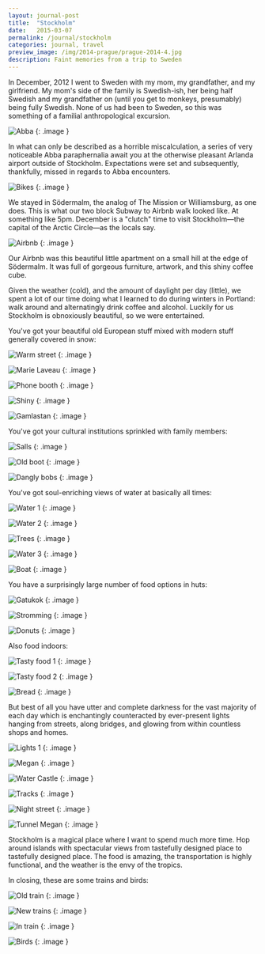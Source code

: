 ```yaml
---
layout: journal-post
title:  "Stockholm"
date:   2015-03-07
permalink: /journal/stockholm
categories: journal, travel
preview_image: /img/2014-prague/prague-2014-4.jpg
description: Faint memories from a trip to Sweden
---
```


In December, 2012 I went to Sweden with my mom, my grandfather, and my girlfriend. My mom's side of the family is Swedish-ish, her being half Swedish and my grandfather on (until you get to monkeys, presumably) being fully Swedish. None of us had been to Sweden, so this was something of a familial anthropological excursion.

![Abba](/img/2012-sweden/sweden-2012-1.jpg "Abba")
{: .image }

In what can only be described as a horrible miscalculation, a series of very noticeable Abba paraphernalia await you at the otherwise pleasant Arlanda airport outside of Stockholm. Expectations were set and subsequently, thankfully, missed in regards to Abba encounters.

![Bikes](/img/2012-sweden/sweden-2012-3.jpg "Bikes")
{: .image }

We stayed in Södermalm, the analog of The Mission or Williamsburg, as one does. This is what our two block Subway to Airbnb walk looked like. At something like 5pm. December is a "clutch" time to visit Stockholm—the capital of the Arctic Circle—as the locals say.

![Airbnb](/img/2012-sweden/sweden-2012-23.jpg "Airbnb")
{: .image }

Our Airbnb was this beautiful little apartment on a small hill at the edge of Södermalm. It was full of gorgeous furniture, artwork, and this shiny coffee cube.

Given the weather (cold), and the amount of daylight per day (little), we spent a lot of our time doing what I learned to do during winters in Portland: walk around and alternatingly drink coffee and alcohol. Luckily for us Stockholm is obnoxiously beautiful, so we were entertained.

You've got your beautiful old European stuff mixed with modern stuff generally covered in snow:

![Warm street](/img/2012-sweden/sweden-2012-4.jpg "Warm street")
{: .image }

![Marie Laveau](/img/2012-sweden/sweden-2012-5.jpg "Marie Laveau")
{: .image }

![Phone booth](/img/2012-sweden/sweden-2012-20.jpg "Phone booth")
{: .image }

![Shiny](/img/2012-sweden/sweden-2012-26.jpg "Shiny")
{: .image }

![Gamlastan](/img/2012-sweden/sweden-2012-19.jpg "Gamlastan")
{: .image }

You've got your cultural institutions sprinkled with family members:

![Salls](/img/2012-sweden/sweden-2012-21.jpg "Salls")
{: .image }

![Old boot](/img/2012-sweden/sweden-2012-28.jpg "Old boot")
{: .image }

![Dangly bobs](/img/2012-sweden/sweden-2012-29.jpg "Dangly bobs")
{: .image }

You've got soul-enriching views of water at basically all times:

![Water 1](/img/2012-sweden/sweden-2012-8.jpg "Water 1")
{: .image }

![Water 2](/img/2012-sweden/sweden-2012-17.jpg "Water 2")
{: .image }

![Trees](/img/2012-sweden/sweden-2012-24.jpg "Trees")
{: .image }

![Water 3](/img/2012-sweden/sweden-2012-25.jpg "Water 3")
{: .image }

![Boat](/img/2012-sweden/sweden-2012-27.jpg "Boat")
{: .image }

You have a surprisingly large number of food options in huts:

![Gatukok](/img/2012-sweden/sweden-2012-6.jpg "Gatukok")
{: .image }

![Stromming](/img/2012-sweden/sweden-2012-7.jpg "Stromming")
{: .image }

![Donuts](/img/2012-sweden/sweden-2012-12.jpg "Donuts")
{: .image }

Also food indoors:

![Tasty food 1](/img/2012-sweden/sweden-2012-9.jpg "Tasty food 1")
{: .image }

![Tasty food 2](/img/2012-sweden/sweden-2012-10.jpg "Tasty food 2")
{: .image }

![Bread](/img/2012-sweden/sweden-2012-18.jpg "Bread")
{: .image }

But best of all you have utter and complete darkness for the vast majority of each day which is enchantingly counteracted by ever-present lights hanging from streets, along bridges, and glowing from within countless shops and homes.

![Lights 1](/img/2012-sweden/sweden-2012-11.jpg "Lights 1")
{: .image }

![Megan](/img/2012-sweden/sweden-2012-13.jpg "Megan")
{: .image }

![Water Castle](/img/2012-sweden/sweden-2012-14.jpg "Water Castle")
{: .image }

![Tracks](/img/2012-sweden/sweden-2012-15.jpg "Tracks")
{: .image }

![Night street](/img/2012-sweden/sweden-2012-16.jpg "Night street")
{: .image }

![Tunnel Megan](/img/2012-sweden/sweden-2012-30.jpg "Tunnel Megan")
{: .image }

Stockholm is a magical place where I want to spend much more time. Hop around islands with spectacular views from tastefully designed place to tastefully designed place. The food is amazing, the transportation is highly functional, and the weather is the envy of the tropics.

In closing, these are some trains and birds:

![Old train](/img/2012-sweden/sweden-2012-22.jpg "Old train")
{: .image }

![New trains](/img/2012-sweden/sweden-2012-36.jpg "New trains")
{: .image }

![In train](/img/2012-sweden/sweden-2012-31.jpg "New train")
{: .image }

![Birds](/img/2012-sweden/sweden-2012-34.jpg "Birds")
{: .image }